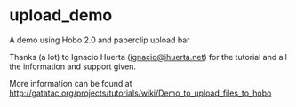 upload_demo
===========

A demo using Hobo 2.0 and paperclip upload bar

Thanks (a lot) to Ignacio Huerta (ignacio@ihuerta.net) for the tutorial and all the information and support given.

More information can be found at http://gatatac.org/projects/tutorials/wiki/Demo_to_upload_files_to_hobo
